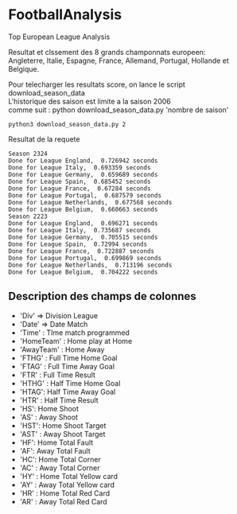# FootballAnalysis
Top European League Analysis

Resultat et clssement des 8 grands champonnats europeen: \
Angleterre, Italie, Espagne, France, Allemand, Portugal, Hollande et Belgique.

Pour telecharger les resultats score, on lance le script download_season_data\
L'historique des saison est limite a la saison 2006\
comme suit : python download_season_data.py 'nombre de saison'
```
python3 download_season_data.py 2
```
Resultat de la requete
```
Season 2324
Done for League England,  0.726942 seconds
Done for League Italy,  0.693359 seconds
Done for League Germany,  0.659689 seconds
Done for League Spain,  0.685452 seconds
Done for League France,  0.67284 seconds
Done for League Portugal,  0.687579 seconds
Done for League Netherlands,  0.677568 seconds
Done for League Belgium,  0.660663 seconds
Season 2223
Done for League England,  0.696271 seconds
Done for League Italy,  0.735687 seconds
Done for League Germany,  0.705515 seconds
Done for League Spain,  0.72994 seconds
Done for League France,  0.722887 seconds
Done for League Portugal,  0.699869 seconds
Done for League Netherlands,  0.713196 seconds
Done for League Belgium,  0.704222 seconds
```

## Description des champs de colonnes

* 'Div' => Division League
* 'Date'  =>  Date Match
* 'Time' : TIme match programmed
* 'HomeTeam' : Home play at Home
* 'AwayTeam' : Home Away
* 'FTHG' : Full Time Home Goal
* 'FTAG' : Full Time Away Goal
* 'FTR' : Full Time Result
* 'HTHG' : Half Time Home Goal
* 'HTAG': Half Time Away Goal
* 'HTR' : Half Time Result
* 'HS': Home Shoot
* 'AS' : Away Shoot
* 'HST': Home Shoot Target
* 'AST' : Away Shoot Target
* 'HF': Home Total Fault 
* 'AF': Away Total Fault
* 'HC': Home Total Corner
* 'AC' : Away Total Corner
* 'HY' : Home Total Yellow card
* 'AY' : Away Total Yellow card
* 'HR' : Home Total Red Card
* 'AR' : Away Total Red Card

